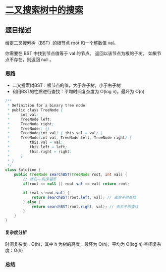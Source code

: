 # [二叉搜索树中的搜索](二叉搜索树中的搜索"[题目地址](https://leetcode.cn/problems/search-in-a-binary-search-tree/description/)")

## 题目描述
给定二叉搜索树（BST）的根节点 root 和一个整数值 val。

你需要在 BST 中找到节点值等于 val 的节点。 返回以该节点为根的子树。 如果节点不存在，则返回 null 。


### 思路
- 二叉搜索树BST：根节点的值，大于左子树，小于右子树
- 利用BST的性质进行查找：平均时间复杂度为 O(log n)，最坏为 O(n)

```java
/**
 * Definition for a binary tree node.
 * public class TreeNode {
 *     int val;
 *     TreeNode left;
 *     TreeNode right;
 *     TreeNode() {}
 *     TreeNode(int val) { this.val = val; }
 *     TreeNode(int val, TreeNode left, TreeNode right) {
 *         this.val = val;
 *         this.left = left;
 *         this.right = right;
 *     }
 * }
 */
class Solution {
    public TreeNode searchBST(TreeNode root, int val) {
        // 递归——前序遍历
        if(root == null || root.val == val) return root;

        if (val < root.val) {
            return searchBST(root.left, val); // 去左子树查找
        } else {
            return searchBST(root.right, val); // 去右子树查找
        }
    }
}
```

#### 复杂度分析
时间复杂度：O(h)，其中 h 为树的高度，最坏为 O(n)，平均为 O(log n)
空间复杂度：O(h)

### 总结
